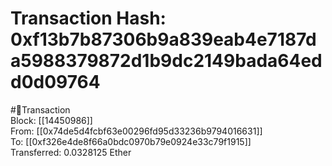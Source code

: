 
Transaction Hash: 0xf13b7b87306b9a839eab4e7187da5988379872d1b9dc2149bada64edd0d09764
====================================================================================
  
#💸Transaction  
Block: [[14450986]]  
From: [[0x74de5d4fcbf63e00296fd95d33236b9794016631]]  
To: [[0xf326e4de8f66a0bdc0970b79e0924e33c79f1915]]  
Transferred: 0.0328125 Ether